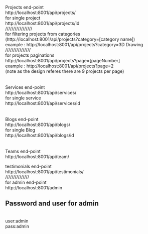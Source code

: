 Projects end-point<br/>
http://localhost:8001/api/projects/<br/>
for single project<br/>
http://localhost:8001/api/projects/id<br/>
/////////////////<br/>
for filtering projects from categories<br/>
(http://localhost:8001/api/projects?category=[category name])<br/>
example : http://localhost:8001/api/projects?category=3D Drawing<br/>
////////////////<br/>
for projects paginations<br/>
http://localhost:8001/api/projects?page=[pageNumber]<br/>
example : http://localhost:8001/api/projects?page=2 <br/>
(note as the design referes there are 9 projects per page)<br/>
<br/><br/>
Services end-point<br/>
http://localhost:8001/api/services/<br/>
for single service<br/>
http://localhost:8001/api/services/id<br/>
<br/><br/>
Blogs end-point<br/>
http://localhost:8001/api/blogs/<br/>
for single Blog<br/>
http://localhost:8001/api/blogs/id<br/>
<br/><br/>
Teams end-point<br/>
http://localhost:8001/api/team/<br/>

testimonials end-point<br/>
http://localhost:8001/api/testimonials/<br/>
///////////////<br/>
for admin end-point<br/>
http://localhost:8001/admin<br/>
<h2>Password and user for admin</h2><br/>
user:admin <br/>
pass:admin <br/>






